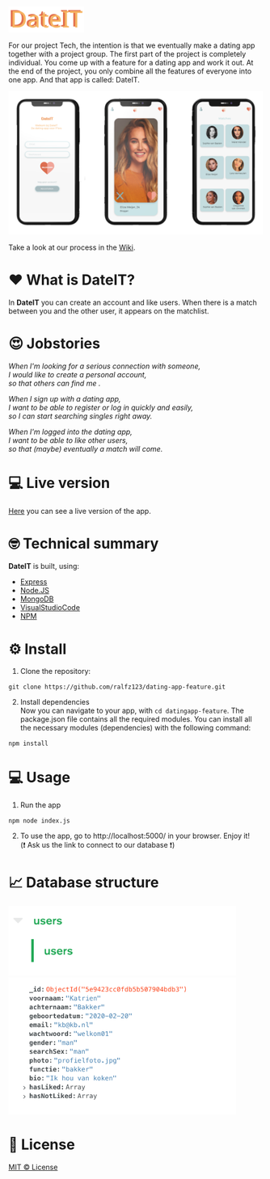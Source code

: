<img src="https://github.com/ralfz123/dating-app-feature/blob/development/static/images/logo.svg" width="150" />  

For our project Tech, the intention is that we eventually make a dating app together with a project group. The first part of the project is completely individual. You come up with a feature for a dating app and work it out. At the end of the project, you only combine all the features of everyone into one app. And that app is called: DateIT.

<img src="https://raw.githubusercontent.com/ralfz123/dating-app-feature/Ralf/Doc/dateit3screensv2.png" width="1000" />

Take a look at our process in the [Wiki](https://github.com/ralfz123/dating-app-feature/wiki).
# :heart: What is DateIT?
In **DateIT** you can create an account and like users. When there is a match between you and the other user, it appears on the matchlist.

# :heart_eyes: Jobstories
_When I'm looking for a serious connection with someone,  
_I would like to create a personal account,  
_so that others can find me .___  

_When I sign up with a dating app,  
_I want to be able to register or log in quickly and easily,  
_so I can start searching singles right away.___  

_When I'm logged into the dating app,  
_I want to be able to like other users,  
_so that (maybe) eventually a match will come.___

# :computer: Live version
[Here](https://www.heroku.com/) you can see a live version of the app.

# :nerd_face: Technical summary
**DateIT** is built, using:
- [Express](https://expressjs.com/)
- [Node.JS](https://nodejs.org/en/)
- [MongoDB](https://www.mongodb.com/)
- [VisualStudioCode](https://code.visualstudio.com/)
- [NPM](https://www.npmjs.com/)

# :gear: Install
1. Clone the repository:  
```
git clone https://github.com/ralfz123/dating-app-feature.git
```

2. Install dependencies  
Now you can navigate to your app, with ```cd datingapp-feature```. The package.json file contains all the required modules. You can install all the necessary modules (dependencies) with the following command:   
```
npm install
```

# :computer: Usage
1. Run the app   
```
npm node index.js
```

2. To use the app, go to http://localhost:5000/ in your browser. Enjoy it!   
(:heavy_exclamation_mark: Ask us the link to connect to our database :heavy_exclamation_mark:) 

# :chart_with_upwards_trend: Database structure
<img src="https://github.com/ralfz123/dating-app-feature/blob/development/Doc/dbcollection.png?raw=true" width="450" />
<img src="https://github.com/ralfz123/dating-app-feature/blob/development/Doc/dbstructure.png?raw=true" width="450" />

# :cop: License
[MIT © License](https://github.com/ralfz123/dating-app-feature/blob/master/LICENSE)

